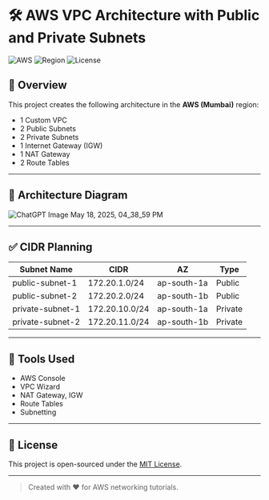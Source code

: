# 🛠️ AWS VPC Architecture with Public and Private Subnets

![AWS](https://img.shields.io/badge/AWS-VPC-orange?logo=amazon-aws)
![Region](https://img.shields.io/badge/Region-Asia%20Pacific%20(Mumbai)-blue?logo=aws)
![License](https://img.shields.io/badge/License-MIT-green)

## 📌 Overview

This project creates the following architecture in the **AWS (Mumbai)** region:

- 1 Custom VPC
- 2 Public Subnets
- 2 Private Subnets
- 1 Internet Gateway (IGW)
- 1 NAT Gateway
- 2 Route Tables

---

## 🧭 Architecture Diagram
                   
![ChatGPT Image May 18, 2025, 04_38_59 PM](https://github.com/user-attachments/assets/1c16dc34-cdc6-43b8-bfa0-6c7685fb4cae)



---

## ✅ CIDR Planning

| Subnet Name        | CIDR            | AZ            | Type     |
|--------------------|------------------|---------------|----------|
| public-subnet-1    | 172.20.1.0/24     | ap-south-1a   | Public   |
| public-subnet-2    | 172.20.2.0/24     | ap-south-1b   | Public   |
| private-subnet-1   | 172.20.10.0/24    | ap-south-1a   | Private  |
| private-subnet-2   | 172.20.11.0/24    | ap-south-1b   | Private  |

---

## 🧰 Tools Used

- AWS Console
- VPC Wizard
- NAT Gateway, IGW
- Route Tables
- Subnetting

---

## 📜 License

This project is open-sourced under the [MIT License](LICENSE).

---

> Created with ❤️ for AWS networking tutorials.
